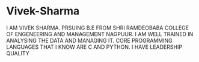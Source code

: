 # Vivek-Sharma
I AM VIVEK SHARMA. PRSUING B.E FROM SHRI RAMDEOBABA COLLEGE OF ENGENEERING AND MANAGEMENT NAGPUUR. I AM WELL TRAINED IN ANALYSING THE DATA AND MANAGING IT. CORE PROGRAMMING LANGUAGES THAT I KNOW ARE C AND PYTHON. I HAVE LEADERSHIP QUALITY
